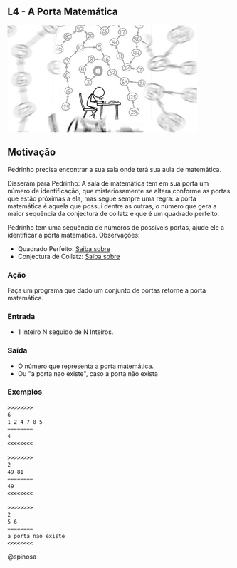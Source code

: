 ## L4 - A Porta Matemática


![](cover.jpg)

Motivação
---------

Pedrinho precisa encontrar a sua sala onde terá sua aula de matemática.

Disseram para Pedrinho: A sala de matemática tem em sua porta um número de identificação, que misteriosamente se altera conforme as portas que estão próximas a ela, mas segue sempre uma regra: a porta matemática é aquela que possui dentre as outras, o número que gera a maior sequência da conjectura de collatz e que é um quadrado perfeito. 

Pedrinho tem uma sequência de números de possíveis portas, ajude ele a identificar a porta matemática. Observações:

- Quadrado Perfeito: [Saiba
sobre](https://www.todamateria.com.br/quadrado-perfeito)
- Conjectura de Collatz: [Saiba
sobre](https://pt.wikipedia.org/wiki/Conjectura_de_Collatz)

### Ação

Faça um programa que dado um conjunto de portas retorne a porta matemática.

### Entrada

-   1 Inteiro N seguido de N Inteiros.

### Saída

-   O número que representa a porta matemática.
-   Ou \"a porta nao existe\", caso a porta não exista

### Exemplos

```
>>>>>>>>
6
1 2 4 7 8 5
========
4
<<<<<<<<

>>>>>>>>
2
49 81
========
49
<<<<<<<<

>>>>>>>>
2
5 6
========
a porta nao existe
<<<<<<<<
```

@spinosa